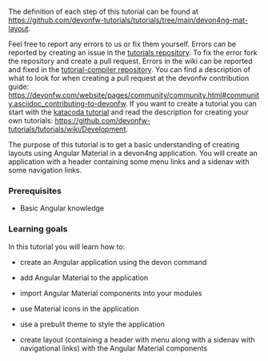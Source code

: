 


The definition of each step of this tutorial can be found at https://github.com/devonfw-tutorials/tutorials/tree/main/devon4ng-mat-layout. 

Feel free to report any errors to us or fix them yourself. Errors can be reported by creating an issue in the [tutorials repository](https://github.com/devonfw-tutorials/tutorials/issues). To fix the error fork the repository and create a pull request. Errors in the wiki can be reported and fixed in the [tutorial-compiler repository](https://github.com/devonfw-tutorials/tutorial-compiler).
You can find a description of what to look for when creating a pull request at the devonfw contribution guide: https://devonfw.com/website/pages/community/community.html#community.asciidoc_contributing-to-devonfw. If you want to create a tutorial you can start with the [katacoda tutorial](https://katacoda.com/devonfw/scenarios/create-your-own-tutorial) and read the description for creating your own tutorials: https://github.com/devonfw-tutorials/tutorials/wiki/Development.

The purpose of this tutorial is to get a basic understanding of creating layouts using Angular Material in a devon4ng application. You will create an application with a header containing some menu links and a sidenav with some navigation links.


### Prerequisites

* Basic Angular knowledge


### Learning goals
In this tutorial you will learn how to:

* create an Angular application using the devon command

* add Angular Material to the application

* import Angular Material components into your modules

* use Material icons in the application

* use a prebulit theme to style the application

* create layout (containing a header with menu along with a sidenav with navigational links) with the Angular Material components
